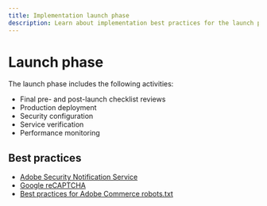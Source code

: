 ```yaml
---
title: Implementation launch phase
description: Learn about implementation best practices for the launch phase of Adobe Commerce projects.
---
```


# Launch phase

The launch phase includes the following activities:

- Final pre- and post-launch checklist reviews
- Production deployment
- Security configuration
- Service verification
- Performance monitoring

## Best practices

- [Adobe Security Notification Service​](https://support.magento.com/hc/en-us/articles/4488969507341%E2%80%8B)
- [Google reCAPTCHA](https://docs.magento.com/user-guide/stores/security-google-recaptcha.html)
- [Best practices for Adobe Commerce robots.txt​](https://support.magento.com/hc/en-us/articles/360048754931)
